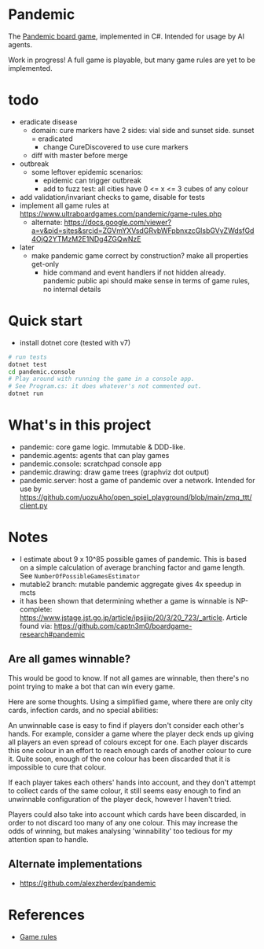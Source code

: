 # Pandemic

The [Pandemic board game](https://en.wikipedia.org/wiki/Pandemic_%28board_game%29),
implemented in C#. Intended for usage by AI agents.

Work in progress! A full game is playable, but many game rules are yet to be
implemented.

# todo
- eradicate disease
  - domain: cure markers have 2 sides: vial side and sunset side. sunset = eradicated
    - change CureDiscovered to use cure markers
  - diff with master before merge
- outbreak
  - some leftover epidemic scenarios:
    - epidemic can trigger outbreak
    - add to fuzz test: all cities have 0 <= x <= 3 cubes of any colour
- add validation/invariant checks to game, disable for tests
- implement all game rules at https://www.ultraboardgames.com/pandemic/game-rules.php
  - alternate: https://docs.google.com/viewer?a=v&pid=sites&srcid=ZGVmYXVsdGRvbWFpbnxzcGlsbGVyZWdsfGd4OjQ2YTMzM2E1NDg4ZGQwNzE
- later
  - make pandemic game correct by construction? make all properties get-only
    - hide command and event handlers if not hidden already. pandemic public api should make sense
      in terms of game rules, no internal details

# Quick start
- install dotnet core (tested with v7)

```sh
# run tests
dotnet test
cd pandemic.console
# Play around with running the game in a console app.
# See Program.cs: it does whatever's not commented out.
dotnet run
```

# What's in this project
- pandemic: core game logic. Immutable & DDD-like.
- pandemic.agents: agents that can play games
- pandemic.console: scratchpad console app
- pandemic.drawing: draw game trees (graphviz dot output)
- pandemic.server: host a game of pandemic over a network. Intended for use by
  https://github.com/uozuAho/open_spiel_playground/blob/main/zmq_ttt/client.py

# Notes
- I estimate about 9 x 10^85 possible games of pandemic. This is based on a
  simple calculation of average branching factor and game length. See
  `NumberOfPossibleGamesEstimator`
- mutable2 branch: mutable pandemic aggregate gives 4x speedup in mcts
- it has been shown that determining whether a game is winnable is NP-complete:
  https://www.jstage.jst.go.jp/article/ipsjjip/20/3/20_723/_article. Article
  found via: https://github.com/captn3m0/boardgame-research#pandemic

## Are all games winnable?
This would be good to know. If not all games are winnable, then there's no point
trying to make a bot that can win every game.

Here are some thoughts. Using a simplified game, where there are only city
cards, infection cards, and no special abilities:

An unwinnable case is easy to find if players don't consider each other's hands.
For example, consider a game where the player deck ends up giving all players an
even spread of colours except for one. Each player discards this one colour in
an effort to reach enough cards of another colour to cure it. Quite soon, enough
of the one colour has been discarded that it is impossible to cure that colour.

If each player takes each others' hands into account, and they don't attempt to
collect cards of the same colour, it still seems easy enough to find an
unwinnable configuration of the player deck, however I haven't tried.

Players could also take into account which cards have been discarded, in order
to not discard too many of any one colour. This may increase the odds of
winning, but makes analysing 'winnability' too tedious for my attention span to
handle.

## Alternate implementations
- https://github.com/alexzherdev/pandemic

# References
- [Game rules](https://www.ultraboardgames.com/pandemic/game-rules.php)

